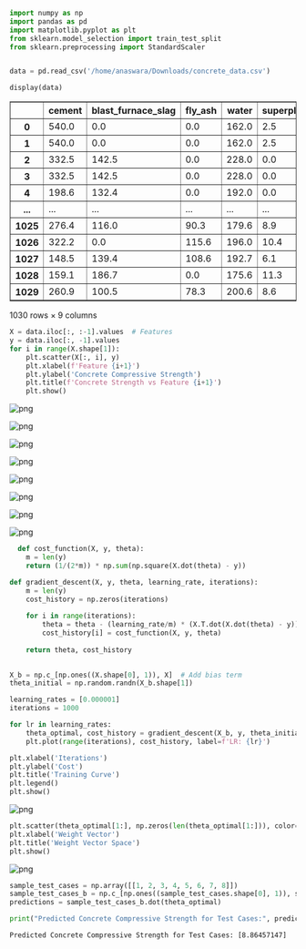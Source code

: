 ```python
import numpy as np
import pandas as pd
import matplotlib.pyplot as plt
from sklearn.model_selection import train_test_split
from sklearn.preprocessing import StandardScaler
```


```python

data = pd.read_csv('/home/anaswara/Downloads/concrete_data.csv')
```


```python
display(data)
```


<div>
<style scoped>
    .dataframe tbody tr th:only-of-type {
        vertical-align: middle;
    }

    .dataframe tbody tr th {
        vertical-align: top;
    }

    .dataframe thead th {
        text-align: right;
    }
</style>
<table border="1" class="dataframe">
  <thead>
    <tr style="text-align: right;">
      <th></th>
      <th>cement</th>
      <th>blast_furnace_slag</th>
      <th>fly_ash</th>
      <th>water</th>
      <th>superplasticizer</th>
      <th>coarse_aggregate</th>
      <th>fine_aggregate</th>
      <th>age</th>
      <th>concrete_compressive_strength</th>
    </tr>
  </thead>
  <tbody>
    <tr>
      <th>0</th>
      <td>540.0</td>
      <td>0.0</td>
      <td>0.0</td>
      <td>162.0</td>
      <td>2.5</td>
      <td>1040.0</td>
      <td>676.0</td>
      <td>28</td>
      <td>79.99</td>
    </tr>
    <tr>
      <th>1</th>
      <td>540.0</td>
      <td>0.0</td>
      <td>0.0</td>
      <td>162.0</td>
      <td>2.5</td>
      <td>1055.0</td>
      <td>676.0</td>
      <td>28</td>
      <td>61.89</td>
    </tr>
    <tr>
      <th>2</th>
      <td>332.5</td>
      <td>142.5</td>
      <td>0.0</td>
      <td>228.0</td>
      <td>0.0</td>
      <td>932.0</td>
      <td>594.0</td>
      <td>270</td>
      <td>40.27</td>
    </tr>
    <tr>
      <th>3</th>
      <td>332.5</td>
      <td>142.5</td>
      <td>0.0</td>
      <td>228.0</td>
      <td>0.0</td>
      <td>932.0</td>
      <td>594.0</td>
      <td>365</td>
      <td>41.05</td>
    </tr>
    <tr>
      <th>4</th>
      <td>198.6</td>
      <td>132.4</td>
      <td>0.0</td>
      <td>192.0</td>
      <td>0.0</td>
      <td>978.4</td>
      <td>825.5</td>
      <td>360</td>
      <td>44.30</td>
    </tr>
    <tr>
      <th>...</th>
      <td>...</td>
      <td>...</td>
      <td>...</td>
      <td>...</td>
      <td>...</td>
      <td>...</td>
      <td>...</td>
      <td>...</td>
      <td>...</td>
    </tr>
    <tr>
      <th>1025</th>
      <td>276.4</td>
      <td>116.0</td>
      <td>90.3</td>
      <td>179.6</td>
      <td>8.9</td>
      <td>870.1</td>
      <td>768.3</td>
      <td>28</td>
      <td>44.28</td>
    </tr>
    <tr>
      <th>1026</th>
      <td>322.2</td>
      <td>0.0</td>
      <td>115.6</td>
      <td>196.0</td>
      <td>10.4</td>
      <td>817.9</td>
      <td>813.4</td>
      <td>28</td>
      <td>31.18</td>
    </tr>
    <tr>
      <th>1027</th>
      <td>148.5</td>
      <td>139.4</td>
      <td>108.6</td>
      <td>192.7</td>
      <td>6.1</td>
      <td>892.4</td>
      <td>780.0</td>
      <td>28</td>
      <td>23.70</td>
    </tr>
    <tr>
      <th>1028</th>
      <td>159.1</td>
      <td>186.7</td>
      <td>0.0</td>
      <td>175.6</td>
      <td>11.3</td>
      <td>989.6</td>
      <td>788.9</td>
      <td>28</td>
      <td>32.77</td>
    </tr>
    <tr>
      <th>1029</th>
      <td>260.9</td>
      <td>100.5</td>
      <td>78.3</td>
      <td>200.6</td>
      <td>8.6</td>
      <td>864.5</td>
      <td>761.5</td>
      <td>28</td>
      <td>32.40</td>
    </tr>
  </tbody>
</table>
<p>1030 rows × 9 columns</p>
</div>



```python
X = data.iloc[:, :-1].values  # Features
y = data.iloc[:, -1].values
for i in range(X.shape[1]):
    plt.scatter(X[:, i], y)
    plt.xlabel(f'Feature {i+1}')
    plt.ylabel('Concrete Compressive Strength')
    plt.title(f'Concrete Strength vs Feature {i+1}')
    plt.show()
```


    
![png](output_3_0.png)
    



    
![png](output_3_1.png)
    



    
![png](output_3_2.png)
    



    
![png](output_3_3.png)
    



    
![png](output_3_4.png)
    



    
![png](output_3_5.png)
    



    
![png](output_3_6.png)
    



    
![png](output_3_7.png)
    



```python
  def cost_function(X, y, theta):
    m = len(y)
    return (1/(2*m)) * np.sum(np.square(X.dot(theta) - y))


```


```python
def gradient_descent(X, y, theta, learning_rate, iterations):
    m = len(y)
    cost_history = np.zeros(iterations)
    
    for i in range(iterations):
        theta = theta - (learning_rate/m) * (X.T.dot(X.dot(theta) - y))
        cost_history[i] = cost_function(X, y, theta)
    
    return theta, cost_history
    
```


```python
X_b = np.c_[np.ones((X.shape[0], 1)), X]  # Add bias term
theta_initial = np.random.randn(X_b.shape[1])

learning_rates = [0.000001]
iterations = 1000

for lr in learning_rates:
    theta_optimal, cost_history = gradient_descent(X_b, y, theta_initial, lr, iterations)
    plt.plot(range(iterations), cost_history, label=f'LR: {lr}')

plt.xlabel('Iterations')
plt.ylabel('Cost')
plt.title('Training Curve')
plt.legend()
plt.show()
```


    
![png](output_6_0.png)
    



```python
plt.scatter(theta_optimal[1:], np.zeros(len(theta_optimal[1:])), color='red')
plt.xlabel('Weight Vector')
plt.title('Weight Vector Space')
plt.show()
```


    
![png](output_7_0.png)
    



```python
sample_test_cases = np.array([[1, 2, 3, 4, 5, 6, 7, 8]])
sample_test_cases_b = np.c_[np.ones((sample_test_cases.shape[0], 1)), sample_test_cases]
predictions = sample_test_cases_b.dot(theta_optimal)

print("Predicted Concrete Compressive Strength for Test Cases:", predictions)

```

    Predicted Concrete Compressive Strength for Test Cases: [8.86457147]



```python

```
